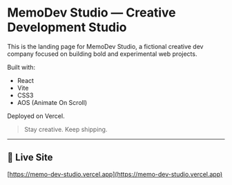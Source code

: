 # MemoDev Studio — Creative Development Studio

This is the landing page for MemoDev Studio, a fictional creative dev company focused on building bold and experimental web projects.

Built with:
- React
- Vite
- CSS3
- AOS (Animate On Scroll)

Deployed on Vercel.

> Stay creative. Keep shipping.

---

## 🚀 Live Site

[https://memo-dev-studio.vercel.app](https://memo-dev-studio.vercel.app)